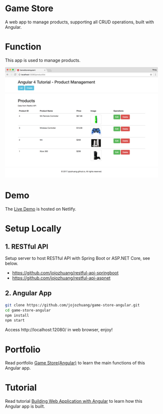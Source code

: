 # Game Store
A web app to manage products, supporting all CRUD operations, built with Angular.

# Function
This app is used to manage products.

<kbd>![image](/src/assets/productlistafteredit.png)</kbd>

# Demo
The [Live Demo](https://game-store-angular.netlify.com/) is hosted on Netlify.

# Setup Locally
## 1. RESTful API
Setup server to host RESTful API with Spring Boot or ASP.NET Core, see below.
* https://github.com/jojozhuang/restful-api-springboot
* https://github.com/jojozhuang/restful-api-aspnet

## 2. Angular App
```bash
git clone https://github.com/jojozhuang/game-store-angular.git
cd game-store-angular
npm install
npm start
```
Access http://localhost:12080/ in web browser, enjoy!

# Portfolio
Read portfolio [Game Store(Angular)](http://jojozhuang.github.io/portfolio/game-store-angular/) to learn the main functions of this Angular app.

# Tutorial
Read tutorial [Building Web Application with Angular](http://jojozhuang.github.io/tutorial/angular/building-web-application-with-angular/) to learn how this Angular app is built.
